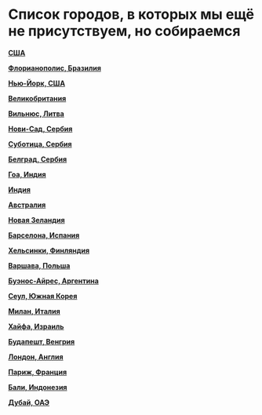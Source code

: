 # Список городов, в которых мы ещё не присутствуем, но собираемся

**[США](https://t.me/peredelanoconf_usa)**

**[Флорианополис, Бразилия](https://t.me/+AbKr3AIXUI1iYjFi)**

**[Нью-Йорк, США](https://t.me/peredelanoconf_ny)**

**[Великобритания](https://t.me/peredelanoconf_uk)**

**[Вильнюс, Литва](https://t.me/peredelano_vilnius)**

**[Нови-Сад, Сербия](https://t.me/peredelano_novisad)**

**[Суботица, Сербия](https://t.me/peredelano_subotica)**

**[Белград, Сербия](https://t.me/peredelano_belgrade)**

**[Гоа, Индия](https://t.me/peredelano_goa)**

**[Индия](https://t.me/peredelano_india)**

**[Австралия](https://t.me/peredelano_australia)**

**[Новая Зеландия](https://t.me/peredelano_newzealand)**

**[Барселона, Испания](https://t.me/peredelanoconfbarcelona)**

**[Хельсинки, Финляндия](https://t.me/peredelanoconfhelsinki)**

**[Варшава, Польша](https://t.me/peredelanoconf_warsaw)**

**[Буэнос-Айрес, Аргентина](https://t.me/peredelanoconfargentina)**

**[Сеул, Южная Корея](https://t.me/peredelano_seoul)**

**[Милан, Италия](https://t.me/peredelano_milan)**

**[Хайфа, Израиль](https://t.me/peredelano_israel)**

**[Будапешт, Венгрия](https://t.me/peredelanoconf_hungary)**

**[Лондон, Англия](https://t.me/peredelanoconf_england)**

**[Париж, Франция](https://t.me/peredelano_France)**

**[Бали, Индонезия](https://t.me/peredelano_bali)**

**[Дубай, ОАЭ](https://t.me/peredelanoconf_dubai)**
